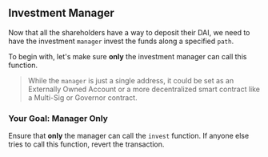 ## Investment Manager

Now that all the shareholders have a way to deposit their DAI, we need to have the investment `manager` invest the funds along a specified `path`. 

To begin with, let's make sure __only__ the investment manager can call this function. 

> <emoji id="face_with_monocle"/> While the `manager` is just a single address, it could be set as an Externally Owned Account or a more decentralized smart contract like a Multi-Sig or Governor contract.

### <emoji id="checkered_flag"> Your Goal: Manager Only

Ensure that __only__ the manager can call the `invest` function. If anyone else tries to call this function, revert the transaction.